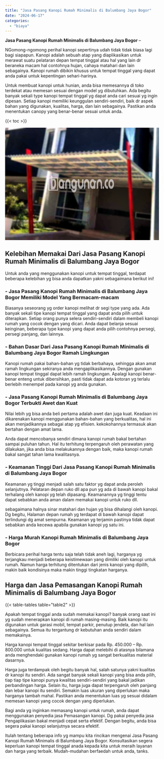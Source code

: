 ```yaml
---
title: "Jasa Pasang Kanopi Rumah Minimalis di Balumbang Jaya Bogor"
date: "2024-06-17"
categories: 
  - "biaya"
---
```


**Jasa Pasang Kanopi Rumah Minimalis di Balumbang Jaya Bogor** –

NGomong-ngomong perihal kanopi sepertinya udah tidak tidak biasa lagi bagi siapapun. Kanopi adalah sebuah atap yang diaplikasikan untuk merawat suatu pelataran depan tempat tinggal atau hal yang lain dr beraneka macam hal contohnya hujan, cahaya matahari dan lain sebagainya. Kanopi rumah dibikin khusus untuk tempat tinggal yang dapat anda pakai untuk kepentingan sehari-harinya.

Untuk membuat kanopi untuk hunian, anda bisa memesannya di toko terdekat atau memesan sesuai dengan model yg dibutuhkan. Ada begitu banyak sekali type kanopi tempat tinggal yg dapat anda cari sesuai yg ingin dipesan. Setiap kanopi memiliki keunggulan sendiri-sendiri, baik dr aspek bahan yang digunakan, kualitas, harga, dan lain sebagainya. Pastikan anda menentukan canopy yang benar-benar sesuai untuk anda.

{{< toc >}}

![Jasa Pasang Kanopi Rumah Minimalis di Balumbang Jaya Bogor](/images/harga-kanopi-minimalis-70.png)

## Kelebihan Memakai Dari Jasa Pasang Kanopi Rumah Minimalis di Balumbang Jaya Bogor

Untuk anda yang menggunakan kanopi untuk tempat tinggal, terdapat beberapa kelebihan yg bisa anda dapatkan yakni sebagaimana berikut ini!

### \- Jasa Pasang Kanopi Rumah Minimalis di Balumbang Jaya Bogor Memiliki Model Yang Bermacam-macam

Biasanya seseorang yg order kanopi melihat dr segi type yang ada. Ada banyak sekali tipe kanopi tempat tinggal yang dapat anda pilih untuk diterapkan. Setiap orang punya selera sendiri-sendiri dalam membeli kanopi rumah yang cocok dengan yang dicari. Anda dapat belanja sesuai keinginan, beberapa type kanopi yang dapat anda pilih contohnya persegi, persegi panjang, dan lainnya.

### \- Bahan Dasar Dari Jasa Pasang Kanopi Rumah Minimalis di Balumbang Jaya Bogor Ramah Lingkungan

Kanopi rumah pakai bahan-bahan yg tidak berbahaya, sehingga akan amat ramah lingkungan sekiranya anda mengaplikasikannya. Dengan gunakan kanopi tempat tinggal dapat lebih ramah lingkungan. Apalagi kanopi benar-benar enteng untuk dibersihkan, pasti tidak dapat ada kotoran yg terlalu berlebih menempel pada kanopi yg anda gunakan.

### \- Jasa Pasang Kanopi Rumah Minimalis di Balumbang Jaya Bogor Terbukti Awet dan Kuat

Nilai lebih yg bisa anda beli pertama adalah awet dan juga kuat. Keadaan ini dikarenakan kanopi menggunakan bahan-bahan yang berkualitas, hal ini akan menjadikannya sebagai atap yg efisien. kekokohannya termasuk akan bertahan dengan amat lama.

Anda dapat mencobanya sendiri dimana kanopi rumah bakal bertahan sampai puluhan tahun. Hal itu terhitung terpengaruh oleh perawatan yang dilakukan, jika anda bisa melakukannya dengan baik, maka kanopi rumah bakal sangat tahan lama kwalitasnya.

### \- Keamanan Tinggi Dari Jasa Pasang Kanopi Rumah Minimalis di Balumbang Jaya Bogor

Keamanan yg tinggi menjadi salah satu faktor yg dapat anda peroleh selanjutnya. Pelataran depan ruko dll apa pun yg ada di bawah kanopi bakal terhalang oleh kanopi yg telah dipasang. Keamanannya yg tinggi tentu dapat sebabkan anda aman dalam memakai kanopi untuk ruko dll.

sebagaimana halnya sinar matahari dan hujan yg bisa dihalangi oleh kanopi. Dg begitu, Halaman depan rumah yg terdapat di bawah kanopi dapat terlindungi dg amat sempurna. Keamanan yg terjamin pastinya tidak dapat sebabkan anda kecewa apabila gunakan kanopi yg satu ini.

### \- Harga Murah Kanopi Rumah Minimalis di Balumbang Jaya Bogor

Berbicara perihal harga tentu saja telah tidak aneh lagi, harganya yg terjangkau menjadi beberapa keistimewaan yang dimiliki oleh kanopi untuk rumah. Namun harga terhitung ditentukan dari jenis kanopi yang dipilih, makin baik kondisinya maka makin tinggi tingkatan harganya.

## Harga dan Jasa Pemasangan Kanopi Rumah Minimalis di Balumbang Jaya Bogor

{{< table-tables table="table2" >}}

Apakah tempat tinggal anda sudah memakai kanopi? banyak orang saat ini yg sudah menerapkan kanopi di rumah masing-masing. Baik kanopi itu digunakan untuk garasi mobil, tempat parkir, penutup jendela, dan hal lain sebagainya. Semua itu tergantung dr kebutuhan anda sendiri dalam memakainya.

Harga kanopi tempat tinggal sekitar berkisar pada Rp. 450.000 – Rp. 800.000 untuk kualitas sedang. Harga dapat melebihi di atasnya bilamana anda menghendaki gunakan kanopi rumah yg sangat berkualitas material dasarnya.

Harga juga terdampak oleh begitu banyak hal, salah satunya yakni kualitas dr kanopi itu sendiri. Ada sangat banyak sekali kanopi yang bisa anda pilih, tiap tiap tipe kanopi punya kwalitas sendiri-sendiri yang bakal jadikan perbandingan harga. Selain itu, harga juga dapat terpengaruh oleh panjang dan lebar kanopi itu sendiri. Semakin luas ukuran yang diperlukan maka harganya tambah mahal. Pastikan anda menentukan luas yg sesuai didalam memesan kanopi yang cocok dengan yang diperlukan.

Bagi anda yg inginkan memasang kanopi untuk rumah, anda dapat menggunakan penyedia jasa Pemasangan kanopi. Dg pakai penyedia jasa Pengaplikasian bakal menjadi cepat serta efektif. Dengan begitu, anda bisa segera pakai kanopi selanjutnya secara efektif.

Itulah tentang beberapa info yg mampu kita rincikan mengenai Jasa Pasang Kanopi Rumah Minimalis di Balumbang Jaya Bogor. Konsultasikan segera keperluan kanopi tempat tinggal anada kepada kita untuk meraih layanan dan harga yang terbaik. Mudah-mudahan berfaedah untuk anda, tanks.
